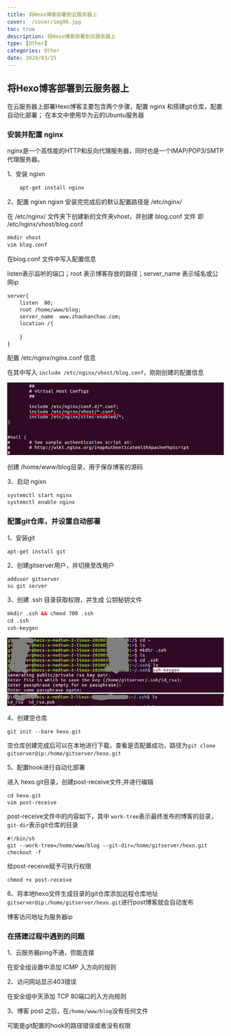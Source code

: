 ```yaml
---
title: 将Hexo博客部署到云服务器上
cover:  /cover/img96.jpg
toc: true
description: 将Hexo博客部署到云服务器上
type: [Other]
categories: Other
date: 2020/03/25
---
```



## 将Hexo博客部署到云服务器上

在云服务器上部署Hexo博客主要包含两个步骤，配置 nginx 和搭建git仓库，配置自动化部署；
在本文中使用华为云的Ubuntu服务器

### 安装并配置 nginx

nginx是一个高性能的HTTP和反向代理服务器，同时也是一个IMAP/POP3/SMTP 代理服务器。

1、安装 ngixn

```xml
    apt-get install nginx
```


2、配置 ngixn
ngixn 安装完完成后的默认配置路径是 /etc/nginx/

在 /etc/nginx/ 文件夹下创建新的文件夹vhost，并创建 blog.conf 文件
即 /etc/nginx/vhost/blog.conf

```xml
mkdir vhost
vim blog.conf

```

在blog.conf 文件中写入配置信息

listen表示监听的端口；root 表示博客存放的路径；server_name 表示域名或公网ip

```
server{
    listen  80;  
    root /home/www/blog;
    server_name  www.zhaohanchao.com;
    location /{

    }
}

```

配置 /etc/nginx/nginx.conf 信息

在其中写入 `include /etc/nginx/vhost/blog.conf`，刚刚创建的配置信息

![](/public/img/other/blog1.png)

创建 /home/www/blog目录，用于保存博客的源码


3、启动 ngixn

```xml
systemctl start nginx
systemctl enable nginx
```

### 配置git仓库，并设置自动部署

1、安装git

```xml
apt-get install git
```

2、创建gitserver用户，并切换至改用户

```
adduser gitserver
su git server

```
3、创建 .ssh 目录获取权限，并生成 公钥秘钥文件

```xml
mkdir .ssh && chmod 700 .ssh
cd .ssh
ssh-keygen

```
![](/public/img/other/blog2.png)
![](/public/img/other/blog3.png)

4、创建空仓库

```
git init --bare hexo.git
```
空仓库创建完成后可以在本地进行下载，查看是否配置成功，路径为`git clone gitserver@ip:/home/gitserver/hexo.git`

5、配置hook进行自动化部署

进入 hexo.git目录，创建post-receive文件,并进行编辑

```
cd hexo.git
vim post-receive

```

post-receive文件中的内容如下，其中 `work-tree`表示最终发布的博客的目录，`git-dir`表示git仓库的目录

```
#!/bin/sh
git --work-tree=/home/www/blog --git-dir=/home/gitserver/hexo.git checkout -f

```
给post-receive赋予可执行权限

```
chmod +x post-receive
```

6、将本地hexo文件生成目录的git仓库添加远程仓库地址`gitserver@ip:/home/gitserver/hexo.git`进行post博客就会自动发布

博客访问地址为服务器ip



### 在搭建过程中遇到的问题

1、云服务器ping不通，但能连接

在安全组设置中添加 ICMP 入方向的规则

2、访问网站显示403错误

在安全组中天添加 TCP 80端口的入方向规则

3、博客 post 之后，在`/home/www/blog`没有任何文件

可能是git配置的hook的路径错误或者没有权限